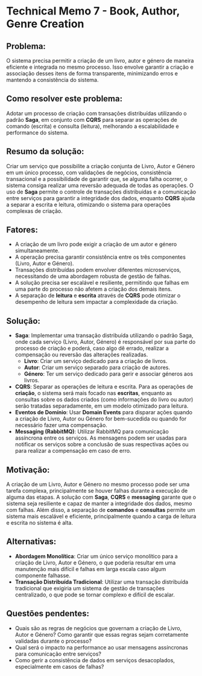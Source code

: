 # Technical Memo 7 - Book, Author, Genre Creation

## Problema:
O sistema precisa permitir a criação de um livro, autor e género de maneira eficiente e integrada no mesmo processo. Isso envolve garantir a criação e associação desses itens de forma transparente, minimizando erros e mantendo a consistência do sistema.

## Como resolver este problema:
Adotar um processo de criação com transações distribuídas utilizando o padrão **Saga**, em conjunto com **CQRS** para separar as operações de comando (escrita) e consulta (leitura), melhorando a escalabilidade e performance do sistema.

## Resumo da solução:
Criar um serviço que possibilite a criação conjunta de Livro, Autor e Género em um único processo, com validações de negócios, consistência transacional e a possibilidade de garantir que, se alguma falha ocorrer, o sistema consiga realizar uma reversão adequada de todas as operações. O uso de **Saga** permite o controle de transações distribuídas e a comunicação entre serviços para garantir a integridade dos dados, enquanto **CQRS** ajuda a separar a escrita e leitura, otimizando o sistema para operações complexas de criação.

## Fatores:
- A criação de um livro pode exigir a criação de um autor e género simultaneamente.
- A operação precisa garantir consistência entre os três componentes (Livro, Autor e Género).
- Transações distribuídas podem envolver diferentes microserviços, necessitando de uma abordagem robusta de gestão de falhas.
- A solução precisa ser escalável e resiliente, permitindo que falhas em uma parte do processo não afetem a criação dos demais itens.
- A separação de **leitura** e **escrita** através de **CQRS** pode otimizar o desempenho de leitura sem impactar a complexidade da criação.

## Solução:
- **Saga**: Implementar uma transação distribuída utilizando o padrão Saga, onde cada serviço (Livro, Autor, Género) é responsável por sua parte do processo de criação e poderá, caso algo dê errado, realizar a compensação ou reversão das alterações realizadas.
  - **Livro**: Criar um serviço dedicado para a criação de livros.
  - **Autor**: Criar um serviço separado para criação de autores.
  - **Género**: Ter um serviço dedicado para gerir e associar géneros aos livros.
- **CQRS**: Separar as operações de leitura e escrita. Para as operações de **criação**, o sistema será mais focado nas **escritas**, enquanto as consultas sobre os dados criados (como informações do livro ou autor) serão tratadas separadamente, em um modelo otimizado para leitura.
- **Eventos de Domínio**: Usar **Domain Events** para disparar ações quando a criação de Livro, Autor ou Género for bem-sucedida ou quando for necessário fazer uma compensação.
- **Messaging (RabbitMQ)**: Utilizar RabbitMQ para comunicação assíncrona entre os serviços. As mensagens podem ser usadas para notificar os serviços sobre a conclusão de suas respectivas ações ou para realizar a compensação em caso de erro.

## Motivação:
A criação de um Livro, Autor e Género no mesmo processo pode ser uma tarefa complexa, principalmente se houver falhas durante a execução de alguma das etapas. A solução com **Saga**, **CQRS** e **messaging** garante que o sistema seja resiliente e capaz de manter a integridade dos dados, mesmo com falhas. Além disso, a separação de **comandos** e **consultas** permite um sistema mais escalável e eficiente, principalmente quando a carga de leitura e escrita no sistema é alta.

## Alternativas:
- **Abordagem Monolítica**: Criar um único serviço monolítico para a criação de Livro, Autor e Género, o que poderia resultar em uma manutenção mais difícil e falhas em larga escala caso algum componente falhasse.
- **Transação Distribuída Tradicional**: Utilizar uma transação distribuída tradicional que exigiria um sistema de gestão de transações centralizado, o que pode se tornar complexo e difícil de escalar.

## Questões pendentes:
- Quais são as regras de negócios que governam a criação de Livro, Autor e Género? Como garantir que essas regras sejam corretamente validadas durante o processo?
- Qual será o impacto na performance ao usar mensagens assíncronas para comunicação entre serviços?
- Como gerir a consistência de dados em serviços desacoplados, especialmente em casos de falhas?
